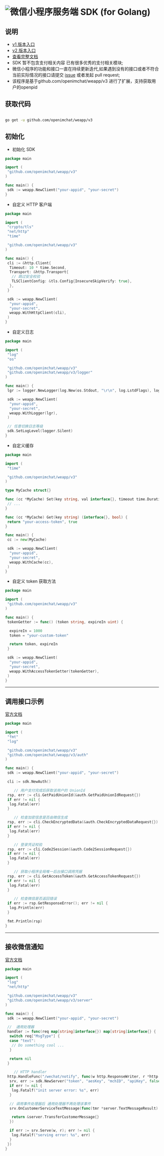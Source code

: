 # ![微信小程序服务端 SDK (for Golang)](https://repository-images.githubusercontent.com/126961623/e561e692-7eac-4cd1-955b-f4fe3ff6f7b7)

## 说明

- [v1 版本入口](https://github.com/openimchat/weapp/tree/v1)
- [v2 版本入口](https://github.com/openimchat/weapp/tree/v2)
- [查看完整文档](https://pkg.go.dev/github.com/openimchat/weapp/v3)
- SDK 暂不包含支付相关内容 已有很多优秀的支付相关模块;
- 微信小程序的功能和接口一直在持续更新迭代,如果遇到没有的接口或者不符合当前实际情况的接口请提交 [issue](https://github.com/royalrick/weapp/issues/new) 或者发起 pull request;
- 该程序是基于github.com/openimchat/weapp/v3 进行了扩展，支持获取用户的openpid
## 获取代码

```sh

go get -u github.com/openimchat/weapp/v3

```

## 初始化

- 初始化 SDK

```go
package main

import (
 "github.com/openimchat/weapp/v3"
)

func main() {
 sdk := weapp.NewClient("your-appid", "your-secret")
}
```

- 自定义 HTTP 客户端

```go
package main

import (
 "crypto/tls"
 "net/http"
 "time"

 "github.com/openimchat/weapp/v3"
)

func main() {
 cli := &http.Client{
  Timeout: 10 * time.Second,
  Transport: &http.Transport{
   // 跳过安全校验
   TLSClientConfig: &tls.Config{InsecureSkipVerify: true},
  },
 }

 sdk := weapp.NewClient(
  "your-appid",
  "your-secret",
  weapp.WithHttpClient(cli),
 )
}

```

- 自定义日志

```go
package main

import (
 "log"
 "os"

 "github.com/openimchat/weapp/v3"
 "github.com/openimchat/weapp/v3/logger"
)

func main() {
 lgr := logger.NewLogger(log.New(os.Stdout, "\r\n", log.LstdFlags), logger.Info, true)

 sdk := weapp.NewClient(
  "your-appid",
  "your-secret",
  weapp.WithLogger(lgr),
 )

 // 任意切换日志等级
 sdk.SetLogLevel(logger.Silent)
}

```

- 自定义缓存

```go
package main

import (
 "time"

 "github.com/openimchat/weapp/v3"
)

type MyCache struct{}

func (cc *MyCache) Set(key string, val interface{}, timeout time.Duration) {
 // ...
}

func (cc *MyCache) Get(key string) (interface{}, bool) {
 return "your-access-token", true
}

func main() {
 cc := new(MyCache)

 sdk := weapp.NewClient(
  "your-appid",
  "your-secret",
  weapp.WithCache(cc),
 )
}

```

- 自定义 token 获取方法

```go
package main

import (
 "github.com/openimchat/weapp/v3"
)

func main() {
 tokenGetter := func() (token string, expireIn uint) {

  expireIn = 1000
  token = "your-custom-token"

  return token, expireIn
 }

 sdk := weapp.NewClient(
  "your-appid",
  "your-secret",
  weapp.WithAccessTokenSetter(tokenGetter),
 )
}

```

---

## 调用接口示例

[官方文档](https://developers.weixin.qq.com/miniprogram/dev/api-backend/)

```go
package main

import (
 "fmt"
 "log"

 "github.com/openimchat/weapp/v3"
 "github.com/openimchat/weapp/v3/auth"
)

func main() {
 sdk := weapp.NewClient("your-appid", "your-secret")

 cli := sdk.NewAuth()

    // 用户支付完成后获取该用户的 UnionId
 rsp, err := cli.GetPaidUnionId(&auth.GetPaidUnionIdRequest{})
 if err != nil {
  log.Fatal(err)
 }

    // 检查加密信息是否由微信生成
 rsp, err := cli.CheckEncryptedData(&auth.CheckEncryptedDataRequest{})
 if err != nil {
  log.Fatal(err)
 }

    // 登录凭证校验
 rsp, err := cli.Code2Session(&auth.Code2SessionRequest{})
 if err != nil {
  log.Fatal(err)
 }

    // 获取小程序全局唯一后台接口调用凭据
 rsp, err := cli.GetAccessToken(&auth.GetAccessTokenRequest{})
 if err != nil {
  log.Fatal(err)
 }

    // 检查微信是否返回错误
 if err := rsp.GetResponseError(); err != nil {
  log.Println(err)
 }

 fmt.Println(rsp)
}

```

---

## 接收微信通知

[官方文档](https://developers.weixin.qq.com/miniprogram/dev/framework/server-ability/message-push.html#option-url)

```go
package main

import (
 "log"
 "net/http"

 "github.com/openimchat/weapp/v3"
 "github.com/openimchat/weapp/v3/server"
)

func main() {
 sdk := weapp.NewClient("your-appid", "your-secret")

 //  通用处理器
 handler := func(req map[string]interface{}) map[string]interface{} {
  switch req["MsgType"] {
  case "text":
   // Do something cool ...
  }

  return nil
 }

    // HTTP handler
 http.HandleFunc("/wechat/notify", func(w http.ResponseWriter, r *http.Request) {
  srv, err := sdk.NewServer("token", "aesKey", "mchID", "apiKey", false, handler)
  if err != nil {
   log.Fatalf("init server error: %s", err)
  }

  // 调用事件处理器后 通用处理器不再处理该事件
  srv.OnCustomerServiceTextMessage(func(tmr *server.TextMessageResult) *server.TransferCustomerMessage {

   return &server.TransferCustomerMessage{}
  })

  if err := srv.Serve(w, r); err != nil {
   log.Fatalf("serving error: %s", err)
  }
 })
}

```
